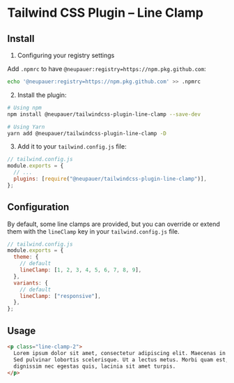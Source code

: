 # Tailwind CSS Plugin – Line Clamp

## Install

1. Configuring your registry settings

Add `.npmrc` to have `@neupauer:registry=https://npm.pkg.github.com`:

```bash
echo '@neupauer:registry=https://npm.pkg.github.com' >> .npmrc
```

2. Install the plugin:

```bash
# Using npm
npm install @neupauer/tailwindcss-plugin-line-clamp --save-dev

# Using Yarn
yarn add @neupauer/tailwindcss-plugin-line-clamp -D
```

3. Add it to your `tailwind.config.js` file:

```js
// tailwind.config.js
module.exports = {
  // ...
  plugins: [require("@neupauer/tailwindcss-plugin-line-clamp")],
};
```

## Configuration

By default, some line clamps are provided, but you can override or extend them with the `lineClamp` key in your `tailwind.config.js` file.

```js
// tailwind.config.js
module.exports = {
  theme: {
    // default
    lineClamp: [1, 2, 3, 4, 5, 6, 7, 8, 9],
  },
  variants: {
    // default
    lineClamp: ["responsive"],
  },
};
```

## Usage

```html
<p class="line-clamp-2">
  Lorem ipsum dolor sit amet, consectetur adipiscing elit. Maecenas in purus mi.
  Sed pulvinar lobortis scelerisque. Ut a lectus metus. Morbi quam est,
  dignissim nec egestas quis, lacinia sit amet turpis.
</p>
```
